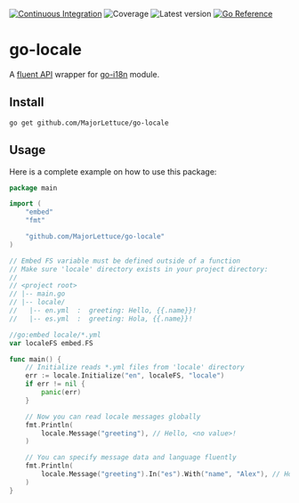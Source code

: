 [![Continuous Integration](https://github.com/MajorLettuce/go-locale/actions/workflows/ci.yml/badge.svg)](https://github.com/MajorLettuce/go-locale/actions/workflows/ci.yml)
![Coverage](https://img.shields.io/badge/Coverage-71.8%25-brightgreen)
![Latest version](https://img.shields.io/badge/Latest%20version-v0.2.0-blue)
[![Go Reference](https://pkg.go.dev/badge/github.com/MajorLettuce/go-locale.svg)](https://pkg.go.dev/github.com/MajorLettuce/go-locale)

# go-locale

A [fluent API](https://www.martinfowler.com/bliki/FluentInterface.html) wrapper
for [go-i18n](https://github.com/nicksnyder/go-i18n) module.

## Install

```
go get github.com/MajorLettuce/go-locale
```

## Usage

Here is a complete example on how to use this package:

```go
package main

import (
	"embed"
	"fmt"

	"github.com/MajorLettuce/go-locale"
)

// Embed FS variable must be defined outside of a function
// Make sure 'locale' directory exists in your project directory:
//
// <project root>
// |-- main.go
// |-- locale/
//   |-- en.yml  :  greeting: Hello, {{.name}}!
//   |-- es.yml  :  greeting: Hola, {{.name}}!

//go:embed locale/*.yml
var localeFS embed.FS

func main() {
	// Initialize reads *.yml files from 'locale' directory
	err := locale.Initialize("en", localeFS, "locale")
	if err != nil {
		panic(err)
	}

	// Now you can read locale messages globally
	fmt.Println(
		locale.Message("greeting"), // Hello, <no value>!
	)

	// You can specify message data and language fluently
	fmt.Println(
		locale.Message("greeting").In("es").With("name", "Alex"), // Hola, Alex!
	)
}

```

